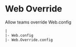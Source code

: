 # Web Override
Allow teams override Web.config


```txt
|
|- Web.config
|- Web.Override.config 
```
